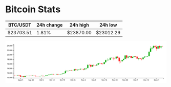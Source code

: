 # Bitcoin Stats

BTC/USDT|24h change|24h high|24h low|
|---|---|---|---|
|$23703.51|1.81%|$23870.00|$23012.29|

<img src="./chart.svg">
